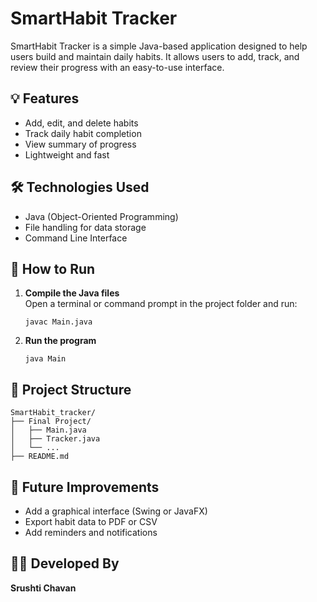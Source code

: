 # SmartHabit Tracker

SmartHabit Tracker is a simple Java-based application designed to help users build and maintain daily habits. It allows users to add, track, and review their progress with an easy-to-use interface.

## 💡 Features
- Add, edit, and delete habits
- Track daily habit completion
- View summary of progress
- Lightweight and fast

## 🛠 Technologies Used
- Java (Object-Oriented Programming)
- File handling for data storage
- Command Line Interface

## 🚀 How to Run

1. **Compile the Java files**  
   Open a terminal or command prompt in the project folder and run:
   ```
   javac Main.java
   ```

2. **Run the program**
   ```
   java Main
   ```

## 📁 Project Structure

```
SmartHabit_tracker/
├── Final Project/
│   ├── Main.java
│   ├── Tracker.java
│   └── ...
├── README.md
```

## 📌 Future Improvements
- Add a graphical interface (Swing or JavaFX)
- Export habit data to PDF or CSV
- Add reminders and notifications

## 🙋‍♀️ Developed By
**Srushti Chavan**
